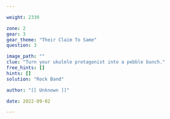 ```yaml
---

weight: 2330

zone: 2
gear: 3
gear_theme: "Their Claim To Same"
question: 3

image_path: ""
clue: "Turn your ukulele protagonist into a pebble bunch."
free_hints: []
hints: []
solution: "Rock Band"

author: "[[ Unknown ]]"

date: 2022-09-02

---
```


